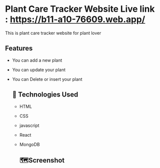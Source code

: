 
# Plant Care Tracker Website Live link : https://b11-a10-76609.web.app/
This is plant care tracker website for plant lover


## Features 
- You can add a new plant
- You can update your plant
- You can Delete or insert your plant


  ## 🚀 Technologies Used
  - HTML
  - CSS
  - javascript
  - React
  - MongoDB


    ##  🗺Screenshot
    

